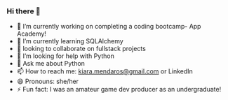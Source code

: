 ### Hi there 👋

- 🔭 I’m currently working on completing a coding bootcamp- App Academy!
- 🌱 I’m currently learning SQLAlchemy
- 👯 looking to collaborate on fullstack projects
- 🤔 I’m looking for help with Python
- 💬 Ask me about Python
- 📫 How to reach me: kiara.mendaros@gmail.com or LinkedIn
- 😄 Pronouns: she/her
- ⚡ Fun fact: I was an amateur game dev producer as an undergraduate!
<!--
**Keipara/Keipara** is a ✨ _special_ ✨ repository because its `README.md` (this file) appears on your GitHub profile.

Here are some ideas to get you started:

- 🔭 I’m currently working on ...
- 🌱 I’m currently learning ...
- 👯 I’m looking to collaborate on ...
- 🤔 I’m looking for help with ...
- 💬 Ask me about ...
- 📫 How to reach me: ...
- 😄 Pronouns: ...
- ⚡ Fun fact: ...
-->

